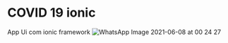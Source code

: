 # COVID 19 ionic
 App Ui com ionic framework
![WhatsApp Image 2021-06-08 at 00 24 27](https://user-images.githubusercontent.com/63022090/121118416-2f070600-c7f0-11eb-830b-04d73914d277.jpeg)
